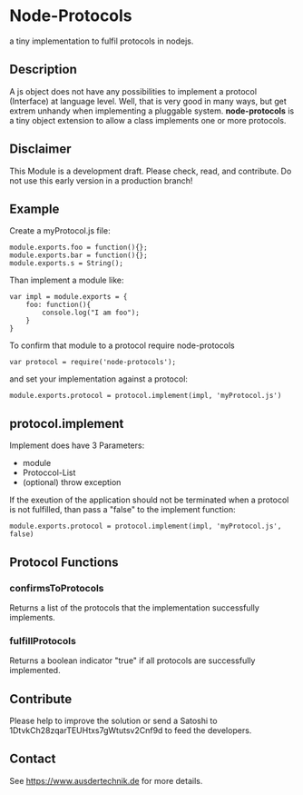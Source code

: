 # Node-Protocols #

a tiny implementation to fulfil protocols in nodejs.

## Description ##

A js object does not have any possibilities to implement a protocol (Interface) at language level. 
Well, that is very good in many ways, but get extrem unhandy when implementing a pluggable system.
**node-protocols** is a tiny object extension to allow a class implements one or more protocols.

## Disclaimer ##

This Module is a development draft. Please check, read, and contribute. Do not use this early version in a production branch!

## Example ##

Create a myProtocol.js file:

```
module.exports.foo = function(){};
module.exports.bar = function(){};
module.exports.s = String();
```

Than implement a module like:

```
var impl = module.exports = {
	foo: function(){
		console.log("I am foo");
	}
}
```

To confirm that module to a protocol require node-protocols

```
var protocol = require('node-protocols');
```

and set your implementation against a protocol: 

```
module.exports.protocol = protocol.implement(impl, 'myProtocol.js')
```

## protocol.implement ##

Implement does have 3 Parameters:

* module
* Protoccol-List
* (optional) throw exception

If the exeution of the application should not be terminated when a protocol is not fulfilled, than pass a "false" to the implement function:

```
module.exports.protocol = protocol.implement(impl, 'myProtocol.js', false)
```

## Protocol Functions ##

### confirmsToProtocols ###

Returns a list of the protocols that the implementation successfully implements. 

### fulfillProtocols ###

Returns a boolean indicator "true" if all protocols are successfully implemented.

## Contribute ##

Please help to improve the solution or send a Satoshi to 1DtvkCh28zqarTEUHtxs7gWtutsv2Cnf9d to feed the developers.

## Contact ##
See https://www.ausdertechnik.de for more details.
